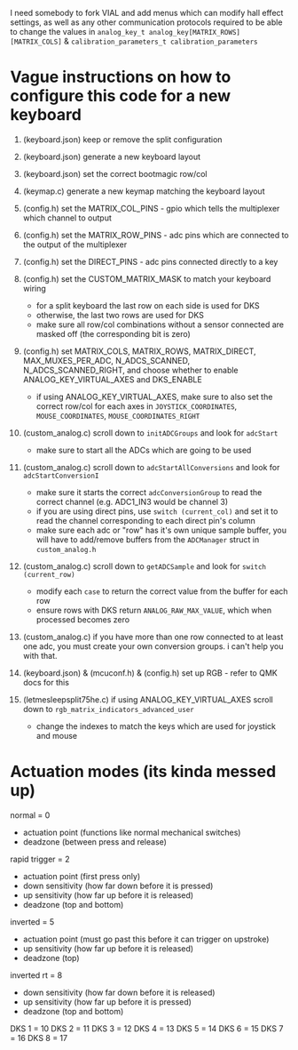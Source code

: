I need somebody to fork VIAL and add menus which can modify hall effect settings, as well as any other communication protocols required to be able to change the values in `analog_key_t analog_key[MATRIX_ROWS][MATRIX_COLS]` & `calibration_parameters_t calibration_parameters`

# Vague instructions on how to configure this code for a new keyboard

1. (keyboard.json) keep or remove the split configuration
2. (keyboard.json) generate a new keyboard layout
3. (keyboard.json) set the correct bootmagic row/col
4. (keymap.c) generate a new keymap matching the keyboard layout
5. (config.h) set the MATRIX_COL_PINS - gpio which tells the multiplexer which channel to output
6. (config.h) set the MATRIX_ROW_PINS - adc pins which are connected to the output of the multiplexer
7. (config.h) set the DIRECT_PINS - adc pins connected directly to a key
8. (config.h) set the CUSTOM_MATRIX_MASK to match your keyboard wiring
    - for a split keyboard the last row on each side is used for DKS
    - otherwise, the last two rows are used for DKS
    - make sure all row/col combinations without a sensor connected are masked off (the corresponding bit is zero)
9. (config.h) set MATRIX_COLS, MATRIX_ROWS, MATRIX_DIRECT, MAX_MUXES_PER_ADC, N_ADCS_SCANNED, N_ADCS_SCANNED_RIGHT, and choose whether to enable ANALOG_KEY_VIRTUAL_AXES and DKS_ENABLE
    - if using ANALOG_KEY_VIRTUAL_AXES, make sure to also set the correct row/col for each axes in `JOYSTICK_COORDINATES`, `MOUSE_COORDINATES`, `MOUSE_COORDINATES_RIGHT`
10. (custom_analog.c) scroll down to `initADCGroups` and look for `adcStart`
    - make sure to start all the ADCs which are going to be used
11. (custom_analog.c) scroll down to `adcStartAllConversions` and look for `adcStartConversionI`
    - make sure it starts the correct `adcConversionGroup` to read the correct channel (e.g. ADC1_IN3 would be channel 3)
    - if you are using direct pins, use `switch (current_col)` and set it to read the channel corresponding to each direct pin's column
    - make sure each adc or "row" has it's own unique sample buffer, you will have to add/remove buffers from the `ADCManager` struct in `custom_analog.h`
12. (custom_analog.c) scroll down to `getADCSample` and look for `switch (current_row)`
    - modify each `case` to return the correct value from the buffer for each row
    - ensure rows with DKS return `ANALOG_RAW_MAX_VALUE`, which when processed becomes zero
13. (custom_analog.c) if you have more than one row connected to at least one adc, you must create your own conversion groups. i can't help you with that.

14. (keyboard.json) & (mcuconf.h) & (config.h) set up RGB - refer to QMK docs for this
15. (letmesleepsplit75he.c) if using ANALOG_KEY_VIRTUAL_AXES scroll down to `rgb_matrix_indicators_advanced_user` 
    - change the indexes to match the keys which are used for joystick and mouse

# Actuation modes (its kinda messed up)

normal = 0
- actuation point   (functions like normal mechanical switches)
- deadzone          (between press and release)

rapid trigger = 2
- actuation point   (first press only)
- down sensitivity  (how far down before it is pressed)
- up sensitivity    (how far up before it is released)
- deadzone          (top and bottom)

inverted = 5
- actuation point   (must go past this before it can trigger on upstroke)
- up sensitivity    (how far up before it is released)
- deadzone          (top)

inverted rt = 8
- down sensitivity  (how far down before it is released)
- up sensitivity    (how far up before it is pressed)
- deadzone          (top and bottom)

DKS 1 = 10
DKS 2 = 11
DKS 3 = 12
DKS 4 = 13
DKS 5 = 14
DKS 6 = 15
DKS 7 = 16
DKS 8 = 17